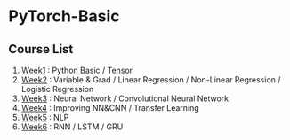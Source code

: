 # PyTorch-Basic

## Course List  
1. [Week1](Week1) : Python Basic / Tensor
2. [Week2](Week2) : Variable & Grad / Linear Regression / Non-Linear Regression / Logistic Regression
3. [Week3](Week3) : Neural Network / Convolutional Neural Network
4. [Week4](Week4) : Improving NN&CNN / Transfer Learning
5. [Week5](Week5) : NLP
6. [Week6](Week6) : RNN / LSTM / GRU

